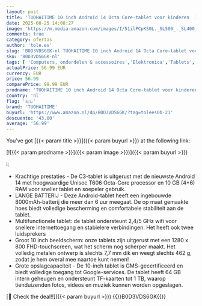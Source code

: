 ```yaml
---
layout: post
title: 'TUOHAITIME 10 inch Android 14 Octa Core-tablet voor kinderen  10 GB RAM+64 GB ROM  FHD-touchscreen  2 4/5G WLAN  Bluetooth  dubbele camera  GPS  blauw '
date: 2025-08-25 14:08:27
image: 'https://m.media-amazon.com/images/I/51ilPCpKS0L._SL500_._SL400_.jpg'
comments: true
category: ofertas
author: 'tole.es'
slug: 'B0D3VDS6GK-nl TUOHAITIME 10 inch Android 14 Octa Core-tablet voor...'
sku: 'B0D3VDS6GK-nl'
tags: [ 'Computers, onderdelen & accessoires','Elektronica','Tablets','tuohaitime','🇳🇱', ]
actualPrice: 56.99 EUR
currency: EUR
price: 56.99
comparePrice: 99.99 EUR
prodname: 'TUOHAITIME 10 inch Android 14 Octa Core-tablet voor kinderen  10 GB RAM+64 GB ROM  FHD-touchscreen  2 4/5G WLAN  Bluetooth  dubbele camera  GPS  blauw '
country: 'nl'
flag: '🇳🇱'
brand: 'TUOHAITIME'
buyurl: 'https://www.amazon.nl/dp/B0D3VDS6GK/?tag=tolees0b-21'
descuento: '43.00'
average: '56.99'
---
```


You've got [{{< param title >}}]({{< param buyurl >}}) at the following link:

[![{{< param prodname >}}]({{< param image >}})]({{< param buyurl >}})

ℹ️:

- Krachtige prestaties - De C3-tablet is uitgerust met de nieuwste Android 14 met hoogwaardige Unisoc T606 Octa-Core processor en 10 GB (4+6) RAM voor sneller tablet en soepeler gebruik.
- LANGE BATTERIJ - Deze Android-tablet heeft een ingebouwde 8000mAh-batterij die meer dan 6 uur meegaat. De op maat gemaakte hoes biedt volledige bescherming en comfortabele stabiliteit aan de tablet.
- Multifunctionele tablet: de tablet ondersteunt 2,4/5 GHz wifi voor snellere internettoegang en stabielere verbindingen. Het heeft ook twee luidsprekers
- Groot 10 inch beeldscherm: onze tablets zijn uitgerust met een 1280 x 800 FHD-touchscreen, wat het scherm nog scherper maakt. Het volledig metalen ontwerp is slechts 7,7 mm dik en weegt slechts 462 g, zodat je hem overal mee naartoe kunt nemen!
- Grote opslagcapaciteit - De 10-inch tablet is GMS-gecertificeerd en biedt volledige toegang tot Google-services. De tablet heeft 64 GB intern geheugen en ondersteunt TF-kaarten tot 1 TB, waarop tienduizenden fotos, videos en muziek kunnen worden opgeslagen.

[🛒 Check the deal!!]({{< param buyurl >}})
{{<world>}}B0D3VDS6GK{{</world>}}

